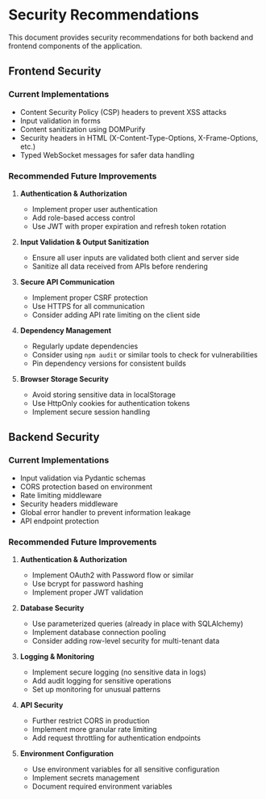 # Security Recommendations

This document provides security recommendations for both backend and frontend components of the application.

## Frontend Security

### Current Implementations
- Content Security Policy (CSP) headers to prevent XSS attacks
- Input validation in forms
- Content sanitization using DOMPurify
- Security headers in HTML (X-Content-Type-Options, X-Frame-Options, etc.)
- Typed WebSocket messages for safer data handling

### Recommended Future Improvements
1. **Authentication & Authorization**
   - Implement proper user authentication
   - Add role-based access control
   - Use JWT with proper expiration and refresh token rotation

2. **Input Validation & Output Sanitization**
   - Ensure all user inputs are validated both client and server side
   - Sanitize all data received from APIs before rendering

3. **Secure API Communication**
   - Implement proper CSRF protection
   - Use HTTPS for all communication
   - Consider adding API rate limiting on the client side

4. **Dependency Management**
   - Regularly update dependencies
   - Consider using `npm audit` or similar tools to check for vulnerabilities
   - Pin dependency versions for consistent builds

5. **Browser Storage Security**
   - Avoid storing sensitive data in localStorage
   - Use HttpOnly cookies for authentication tokens
   - Implement secure session handling

## Backend Security

### Current Implementations
- Input validation via Pydantic schemas
- CORS protection based on environment
- Rate limiting middleware
- Security headers middleware
- Global error handler to prevent information leakage
- API endpoint protection

### Recommended Future Improvements
1. **Authentication & Authorization**
   - Implement OAuth2 with Password flow or similar
   - Use bcrypt for password hashing
   - Implement proper JWT validation

2. **Database Security**
   - Use parameterized queries (already in place with SQLAlchemy)
   - Implement database connection pooling
   - Consider adding row-level security for multi-tenant data

3. **Logging & Monitoring**
   - Implement secure logging (no sensitive data in logs)
   - Add audit logging for sensitive operations
   - Set up monitoring for unusual patterns

4. **API Security**
   - Further restrict CORS in production
   - Implement more granular rate limiting
   - Add request throttling for authentication endpoints

5. **Environment Configuration**
   - Use environment variables for all sensitive configuration
   - Implement secrets management
   - Document required environment variables
